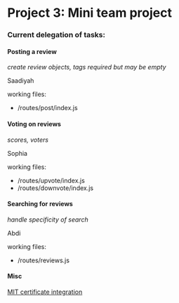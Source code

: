 # Project 3: Mini team project

### Current delegation of tasks:

#### Posting a review

_create review objects, tags required but may be empty_

Saadiyah

working files:
* /routes/post/index.js

#### Voting on reviews

_scores, voters_

Sophia

working files:
* /routes/upvote/index.js
* /routes/downvote/index.js

#### Searching for reviews

_handle specificity of search_

Abdi

working files:
* /routes/reviews.js

#### Misc

[MIT certificate integration](http://scripts.mit.edu/faq/15/)
